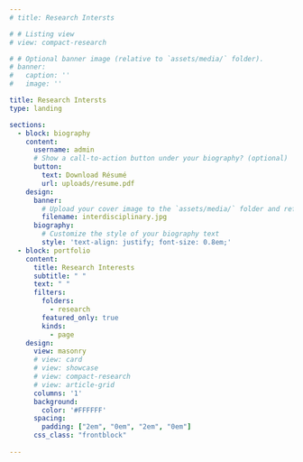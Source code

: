 ```yaml
---
# title: Research Intersts

# # Listing view
# view: compact-research

# # Optional banner image (relative to `assets/media/` folder).
# banner:
#   caption: ''
#   image: ''

title: Research Intersts
type: landing

sections:
  - block: biography
    content:
      username: admin
      # Show a call-to-action button under your biography? (optional)
      button:
        text: Download Résumé
        url: uploads/resume.pdf
    design:
      banner:
        # Upload your cover image to the `assets/media/` folder and reference it here
        filename: interdisciplinary.jpg
      biography:
        # Customize the style of your biography text
        style: 'text-align: justify; font-size: 0.8em;'
  - block: portfolio
    content:
      title: Research Interests
      subtitle: " "
      text: " "
      filters:
        folders:
          - research
        featured_only: true
        kinds:
          - page
    design:
      view: masonry
      # view: card
      # view: showcase
      # view: compact-research
      # view: article-grid
      columns: '1'
      background:
        color: '#FFFFFF'
      spacing:
        padding: ["2em", "0em", "2em", "0em"]
      css_class: "frontblock"
  
---
```



